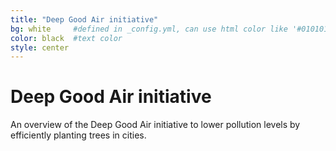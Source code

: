 ```yaml
---
title: "Deep Good Air initiative"
bg: white     #defined in _config.yml, can use html color like '#010101'
color: black  #text color
style: center
---
```


# Deep Good Air initiative

An overview of the Deep Good Air initiative to lower pollution levels by efficiently planting trees in cities.

